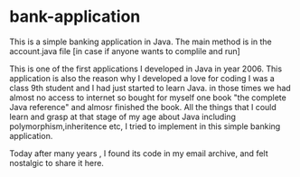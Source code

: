 # bank-application
This is a simple banking application in Java. The main method is in the account.java file [in case if anyone wants to complile and run]

This is one of the first applications I developed in Java in year 2006. This application is also the reason why I developed a love for coding
I was a class 9th student and I had just started to learn Java. in those times we had almost no access to internet so bought for myself one book "the complete Java reference" and almosr finished the book.
All the things that I could learn and grasp at that stage of my age about Java including polymorphism,inheritence etc, I tried to implement in this simple banking application.

Today after many years , I found its code in my email archive, and felt nostalgic to share it here.


